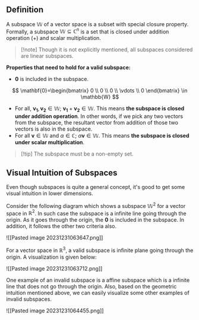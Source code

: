 
## Definition

A subspace $\mathbb{W}$ of a vector space is a subset with special closure property.  Formally, a subspace $\mathbb{W}\subseteq \mathbb{C}^n$ is a set that is closed under addition operation ($+$)  and scalar multiplication. 


> [!note] Though it is not explicitly mentioned, all subspaces considered are linear subspaces.


**Properties that need to hold for a valid subspace:** 
- $\mathbf{0}$ is included in the subspace.

$$
\mathbf{0}=\begin{bmatrix}
 0 \\ 0 \\ 0 \\ \vdots \\ 0 
\end{bmatrix} \in \mathbb{W}
$$
- For all, $\mathbf{v_1}, \mathbf{v_2}\in \mathbb{W}$; $\mathbf{v_1}+\mathbf{v_2} \in \mathbb{W}$. This means **the subspace is closed under addition operation**. In other words, if we pick any two vectors from the subspace, the resultant vector from addition of those two vectors is also in the subspace.
- For all $\mathbf{v}\in \mathbb{W}$ and $\alpha\in \mathbb{C}$; $\alpha \mathbf{v} \in \mathbb{W}$. This means **the subspace is closed under scalar multiplication**.

> [!tip] The subspace must be a non-empty set. 
> 

## Visual Intuition of Subspaces

Even though subspaces is quite a general concept, it's good to get some visual intuition in lower dimensions.

Consider the following diagram which shows a subspace $\mathbb{W}^2$ for a vector space in $\mathbb{R}^2$. In such case the subspace is a infinite line going through the origin. As it goes through the origin, the $\mathbf{0}$ is included in the subspace. In addition, it follows the other two criteria also.

![[Pasted image 20231231063647.png]]

For a vector space in $\mathbb{R}^3$, a valid subspace is  infinite plane going through the origin.  A visualization is given below:

![[Pasted image 20231231063712.png]]

One example of an invalid subspace is a affine subspace which is a infinite line that does not go through the origin. Also, based on the geometric intuition mentioned above, we can easily visualize some other examples of invalid subspaces.

![[Pasted image 20231231064455.png]]